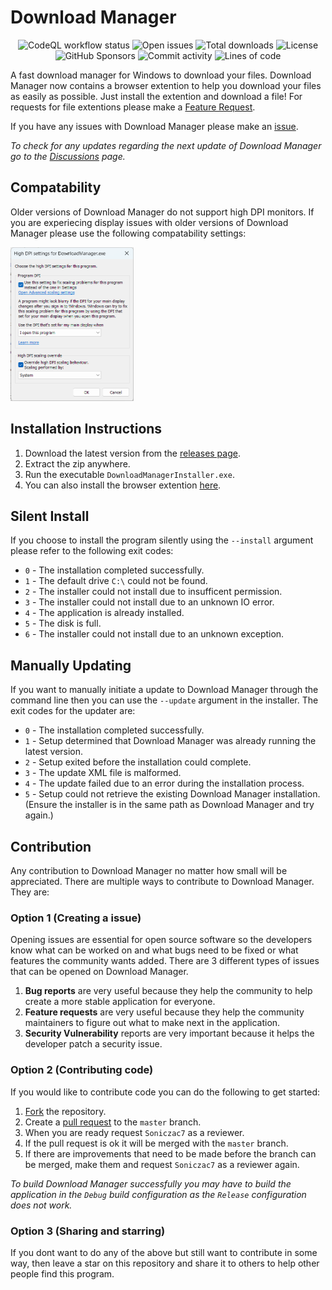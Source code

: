 # Download Manager
<p align="center">
<img alt="CodeQL workflow status" src="https://img.shields.io/github/actions/workflow/status/Download-Manager-Community/Download-Manager/codeql-analysis.yml?branch=master&event=push">
<img alt="Open issues" src="https://img.shields.io/github/issues/Soniczac7/Download-Manager"> 
<img alt="Total downloads" src="https://img.shields.io/github/downloads/Soniczac7/Download-Manager/total">
<img alt="License" src="https://img.shields.io/github/license/Soniczac7/Download-Manager">
<img alt="GitHub Sponsors" src="https://img.shields.io/github/sponsors/Soniczac7">
<img alt="Commit activity" src="https://img.shields.io/github/commit-activity/m/Download-Manager-Community/Download-Manager">
<img alt="Lines of code" src="https://img.shields.io/tokei/lines/github/Download-Manager-Community/Download-Manager">
</p>

A fast download manager for Windows to download your files.
Download Manager now contains a browser extention to help you download your files as easily as possible.
Just install the extention and download a file!
For requests for file extentions please make a [Feature Request](https://github.com/Soniczac7/Download-Manager/issues/new?assignees=&labels=enhancement&template=feature_request.md&title=).

If you have any issues with Download Manager please make an [issue](https://github.com/Soniczac7/Download-Manager/issues/new/choose).

*To check for any updates regarding the next update of Download Manager go to the [Discussions](https://github.com/Soniczac7/Download-Manager/discussions) page.*

## Compatability
Older versions of Download Manager do not support high DPI monitors.
If you are experiecing display issues with older versions of Download Manager please use the following compatability settings:

<img src=".github/images/CompatabilitySettings.png" width="196.5px" height="246px">

## Installation Instructions
1) Download the latest version from the [releases page](https://github.com/Soniczac7/Download-Manager/releases).
2) Extract the zip anywhere.
4) Run the executable `DownloadManagerInstaller.exe`.
5) You can also install the browser extention [here](https://microsoftedge.microsoft.com/addons/detail/download-manager/facopbimneimllhcabghncloejfeficd?hl=en-GB).

## Silent Install
If you choose to install the program silently using the `--install` argument please refer to the following exit codes:
 - `0` - The installation completed successfully.
 - `1` - The default drive `C:\` could not be found.
 - `2` - The installer could not install due to insufficent permission.
 - `3` - The installer could not install due to an unknown IO error.
 - `4` - The application is already installed.
 - `5` - The disk is full.
 - `6` - The installer could not install due to an unknown exception.

## Manually Updating
If you want to manually initiate a update to Download Manager through the command line then you can use the `--update` argument in the installer. The exit codes for the updater are:
 - `0` - The installation completed successfully.
 - `1` - Setup determined that Download Manager was already running the latest version.
 - `2` - Setup exited before the installation could complete.
 - `3` - The update XML file is malformed.
 - `4` - The update failed due to an error during the installation process.
 - `5` - Setup could not retrieve the existing Download Manager installation. (Ensure the installer is in the same path as Download Manager and try again.)
 
## Contribution
Any contribution to Download Manager no matter how small will be appreciated.
There are multiple ways to contribute to Download Manager. They are:

### Option 1 (Creating a issue)
Opening issues are essential for open source software so the developers know what can be worked on and what bugs need to be fixed or what features the community wants added.
There are 3 different types of issues that can be opened on Download Manager.

1) **Bug reports** are very useful because they help the community to help create a more stable application for everyone.
2) **Feature requests** are very useful because they help the community maintainers to figure out what to make next in the application.
3) **Security Vulnerability** reports are very important because it helps the developer patch a security issue.

### Option 2 (Contributing code)
If you would like to contribute code you can do the following to get started:
1) [Fork](https://github.com/Soniczac7/Download-Manager/fork) the repository.
2) Create a [pull request](https://github.com/Soniczac7/Download-Manager/pulls) to the `master` branch.
3) When you are ready request `Soniczac7` as a reviewer.
4) If the pull request is ok it will be merged with the `master` branch.
5) If there are improvements that need to be made before the branch can be merged, make them and request `Soniczac7` as a reviewer again.

*To build Download Manager successfully you may have to build the application in the `Debug` build configuration as the `Release` configuration does not work.*

### Option 3 (Sharing and starring)
If you dont want to do any of the above but still want to contribute in some way, then leave a star on this repository and share it to others to help other people find this program.
